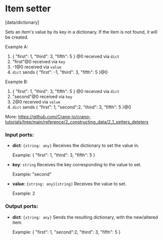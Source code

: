 # Item setter

[data/dictionary]

Sets an item's value by its key in a dictionary.
If the item is not found, it will be created.

Example A:
1. { "first": 1, "third": 3, "fifth": 5 } @0 received via `dict`
2. "first"@0 received via `key`
3. -1@0 received via `value`
4. `dict` sends { "first": -1, "third": 3, "fifth": 5 }@0

Example B:
1. { "first": 1, "third": 3, "fifth": 5 } @0 received via `dict`
2. "second"@0 received via `key`
3. 2@0 received via `value`
4. `dict` sends { "first": 1, "second":2, "third": 3, "fifth": 5 }@0

More:
https://github.com/Cranq-io/cranq-tutorials/tree/main/reference/2_constructing_data/2_1_setters_deleters

### Input ports:

* __dict__: `{string: any}`
    Receives the dictionary to set the value in.
    
    Example:
    { "first": 1, "third": 3, "fifth": 5 }



* __key__: `string`
    Receives the key corresponding to the value to set.
    
    Example:
    "second"



* __value__: `{string: any}[string]`
    Receives the value to set.
    
    Example:
    2



### Output ports:

* __dict__: `{string: any}`
    Sends the resulting dictionary, with the new/altered item.
    
    Example:
    { "first": 1, "second":2, "third": 3, "fifth": 5 }



